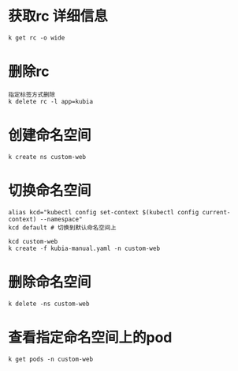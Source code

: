 # 获取rc 详细信息

    k get rc -o wide

# 删除rc

    指定标签方式删除
    k delete rc -l app=kubia

# 创建命名空间

    k create ns custom-web

# 切换命名空间

    alias kcd="kubectl config set-context $(kubectl config current-context) --namespace"
    kcd default # 切换到默认命名空间上

    kcd custom-web
    k create -f kubia-manual.yaml -n custom-web

# 删除命名空间

    k delete -ns custom-web

# 查看指定命名空间上的pod

    k get pods -n custom-web
